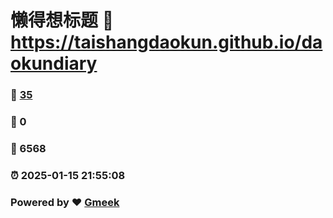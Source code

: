 # 懒得想标题 :link: https://taishangdaokun.github.io/daokundiary 
### :page_facing_up: [35](https://taishangdaokun.github.io/daokundiary/tag.html) 
### :speech_balloon: 0 
### :hibiscus: 6568 
### :alarm_clock: 2025-01-15 21:55:08 
### Powered by :heart: [Gmeek](https://github.com/Meekdai/Gmeek)

